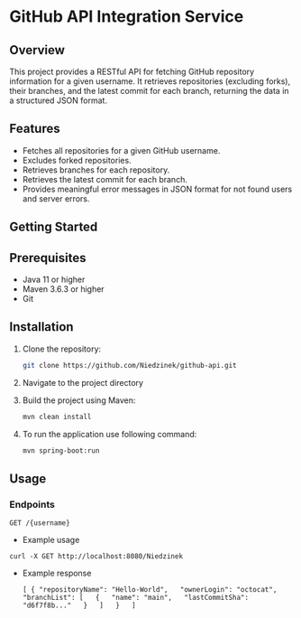# GitHub API Integration Service

## Overview

This project provides a RESTful API for fetching GitHub repository information for a given username. It retrieves repositories (excluding forks), their branches, and the latest commit for each branch, returning the data in a structured JSON format.

## Features

- Fetches all repositories for a given GitHub username.
- Excludes forked repositories.
- Retrieves branches for each repository.
- Retrieves the latest commit for each branch.
- Provides meaningful error messages in JSON format for not found users and server errors.

## Getting Started

## Prerequisites

- Java 11 or higher
- Maven 3.6.3 or higher
- Git

## Installation

1. Clone the repository:
   ```bash
   git clone https://github.com/Niedzinek/github-api.git
   ```

2. Navigate to the project directory

3. Build the project using Maven:
   ```bash
   mvn clean install
   ```

4. To run the application use following command:

   ```bash
   mvn spring-boot:run
   ```

## Usage

### Endpoints

```
GET /{username}
```

- Example usage

```
curl -X GET http://localhost:8080/Niedzinek
```

- Example response

  `[
  {
    "repositoryName": "Hello-World",  
    "ownerLogin": "octocat",  
    "branchList": [  
      {  
        "name": "main",  
        "lastCommitSha": "d6f7f8b..."  
      }  
    ]  
  }  
]`



